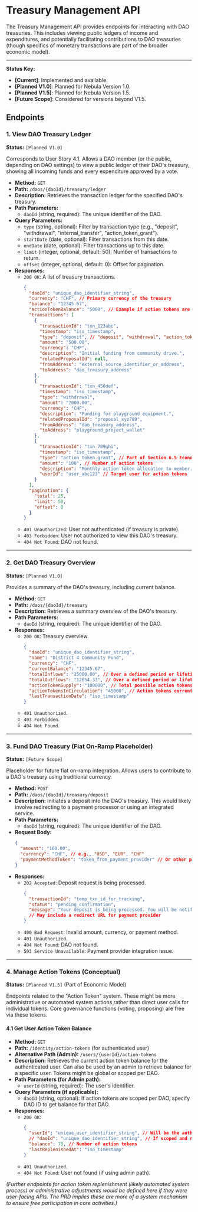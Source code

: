 # Treasury Management API

The Treasury Management API provides endpoints for interacting with DAO treasuries. This includes viewing public ledgers of income and expenditures, and potentially facilitating contributions to DAO treasuries (though specifics of monetary transactions are part of the broader economic model).

---
**Status Key:**
*   **[Current]**: Implemented and available.
*   **[Planned V1.0]**: Planned for Nebula Version 1.0.
*   **[Planned V1.5]**: Planned for Nebula Version 1.5.
*   **[Future Scope]**: Considered for versions beyond V1.5.

## Endpoints

### 1. View DAO Treasury Ledger
**Status:** `[Planned V1.0]`

Corresponds to User Story 4.1. Allows a DAO member (or the public, depending on DAO settings) to view a public ledger of their DAO's treasury, showing all incoming funds and every expenditure approved by a vote.

*   **Method:** `GET`
*   **Path:** `/daos/{daoId}/treasury/ledger`
*   **Description:** Retrieves the transaction ledger for the specified DAO's treasury.
*   **Path Parameters:**
    *   `daoId` (string, required): The unique identifier of the DAO.
*   **Query Parameters:**
    *   `type` (string, optional): Filter by transaction type (e.g., "deposit", "withdrawal", "internal_transfer", "action_token_grant").
    *   `startDate` (date, optional): Filter transactions from this date.
    *   `endDate` (date, optional): Filter transactions up to this date.
    *   `limit` (integer, optional, default: 50): Number of transactions to return.
    *   `offset` (integer, optional, default: 0): Offset for pagination.
*   **Responses:**
    *   `200 OK`: A list of treasury transactions.
        ```json
        {
          "daoId": "unique_dao_identifier_string",
          "currency": "CHF", // Primary currency of the treasury
          "balance": "12345.67",
          "actionTokenBalance": "5000", // Example if action tokens are per-DAO
          "transactions": [
            {
              "transactionId": "txn_123abc",
              "timestamp": "iso_timestamp",
              "type": "deposit", // "deposit", "withdrawal", "action_token_allocation"
              "amount": "500.00",
              "currency": "CHF",
              "description": "Initial funding from community drive.",
              "relatedProposalId": null,
              "fromAddress": "external_source_identifier_or_address",
              "toAddress": "dao_treasury_address"
            },
            {
              "transactionId": "txn_456def",
              "timestamp": "iso_timestamp",
              "type": "withdrawal",
              "amount": "2000.00",
              "currency": "CHF",
              "description": "Funding for playground equipment.",
              "relatedProposalId": "proposal_xyz789",
              "fromAddress": "dao_treasury_address",
              "toAddress": "playground_project_wallet"
            },
            {
              "transactionId": "txn_789ghi",
              "timestamp": "iso_timestamp",
              "type": "action_token_grant", // Part of Section 6.5 Economic Model
              "amount": "100", // Number of action tokens
              "description": "Monthly action token allocation to member.",
              "userId": "user_abc123" // Target user for action tokens
            }
          ],
          "pagination": {
            "total": 25,
            "limit": 50,
            "offset": 0
          }
        }
        ```
    *   `401 Unauthorized`: User not authenticated (if treasury is private).
    *   `403 Forbidden`: User not authorized to view this DAO's treasury.
    *   `404 Not Found`: DAO not found.

---

### 2. Get DAO Treasury Overview
**Status:** `[Planned V1.0]`

Provides a summary of the DAO's treasury, including current balance.

*   **Method:** `GET`
*   **Path:** `/daos/{daoId}/treasury`
*   **Description:** Retrieves a summary overview of the DAO's treasury.
*   **Path Parameters:**
    *   `daoId` (string, required): The unique identifier of the DAO.
*   **Responses:**
    *   `200 OK`: Treasury overview.
        ```json
        {
          "daoId": "unique_dao_identifier_string",
          "name": "District 4 Community Fund",
          "currency": "CHF",
          "currentBalance": "12345.67",
          "totalInflows": "25000.00", // Over a defined period or lifetime
          "totalOutflows": "12654.33", // Over a defined period or lifetime
          "actionTokenSupply": "100000", // Total possible action tokens for this DAO, if applicable
          "actionTokensInCirculation": "45000", // Action tokens currently held by members
          "lastTransactionDate": "iso_timestamp"
        }
        ```
    *   `401 Unauthorized`.
    *   `403 Forbidden`.
    *   `404 Not Found`.

---
### 3. Fund DAO Treasury (Fiat On-Ramp Placeholder)
**Status:** `[Future Scope]`

Placeholder for future fiat on-ramp integration. Allows users to contribute to a DAO's treasury using traditional currency.

*   **Method:** `POST`
*   **Path:** `/daos/{daoId}/treasury/deposit`
*   **Description:** Initiates a deposit into the DAO's treasury. This would likely involve redirecting to a payment processor or using an integrated service.
*   **Path Parameters:**
    *   `daoId` (string, required): The unique identifier of the DAO.
*   **Request Body:**
    ```json
    {
      "amount": "100.00",
      "currency": "CHF", // e.g., "USD", "EUR", "CHF"
      "paymentMethodToken": "token_from_payment_provider" // Or other payment details
    }
    ```
*   **Responses:**
    *   `202 Accepted`: Deposit request is being processed.
        ```json
        {
          "transactionId": "temp_txn_id_for_tracking",
          "status": "pending_confirmation",
          "message": "Your deposit is being processed. You will be notified upon completion."
          // May include a redirect URL for payment provider
        }
        ```
    *   `400 Bad Request`: Invalid amount, currency, or payment method.
    *   `401 Unauthorized`.
    *   `404 Not Found`: DAO not found.
    *   `503 Service Unavailable`: Payment provider integration issue.

---
### 4. Manage Action Tokens (Conceptual)
**Status:** `[Planned V1.5]` (Part of Economic Model)

Endpoints related to the "Action Token" system. These might be more administrative or automated system actions rather than direct user calls for individual tokens. Core governance functions (voting, proposing) are free via these tokens.

#### 4.1 Get User Action Token Balance
*   **Method:** `GET`
*   **Path:** `/identity/action-tokens` (for authenticated user)
*   **Alternative Path (Admin):** `/users/{userId}/action-tokens`
*   **Description:** Retrieves the current action token balance for the authenticated user. Can also be used by an admin to retrieve balance for a specific user. Tokens might be global or scoped per DAO.
*   **Path Parameters (for Admin path):**
    *   `userId` (string, required): The user's identifier.
*   **Query Parameters (if applicable):**
    *   `daoId` (string, optional): If action tokens are scoped per DAO, specify DAO ID to get balance for that DAO.
*   **Responses:**
    *   `200 OK`:
        ```json
        {
          "userId": "unique_user_identifier_string", // Will be the authenticated user's ID or the one from path
          // "daoId": "unique_dao_identifier_string", // If scoped and requested
          "balance": 78, // Number of action tokens
          "lastReplenishedAt": "iso_timestamp"
        }
        ```
    *   `401 Unauthorized`.
    *   `404 Not Found`: User not found (if using admin path).

*(Further endpoints for action token replenishment (likely automated system process) or administrative adjustments would be defined here if they were user-facing APIs. The PRD implies these are more of a system mechanism to ensure free participation in core activities.)*
